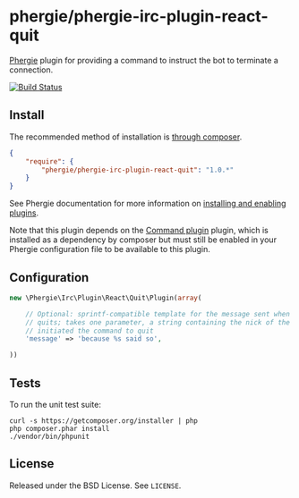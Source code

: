 # phergie/phergie-irc-plugin-react-quit

[Phergie](http://github.com/phergie/phergie-irc-bot-react/) plugin for providing a command to instruct the bot to terminate a connection.

[![Build Status](https://secure.travis-ci.org/phergie/phergie-irc-plugin-react-quit.png?branch=master)](http://travis-ci.org/phergie/phergie-irc-plugin-react-quit)

## Install

The recommended method of installation is [through composer](http://getcomposer.org).

```JSON
{
    "require": {
        "phergie/phergie-irc-plugin-react-quit": "1.0.*"
    }
}
```

See Phergie documentation for more information on
[installing and enabling plugins](https://github.com/phergie/phergie-irc-bot-react/wiki/Usage#plugins).

Note that this plugin depends on the
[Command plugin](https://github.com/phergie/phergie-irc-plugin-react-command)
plugin, which is installed as a dependency by composer but must still be
enabled in your Phergie configuration file to be available to this plugin.

## Configuration

```php
new \Phergie\Irc\Plugin\React\Quit\Plugin(array(

    // Optional: sprintf-compatible template for the message sent when the bot
    // quits; takes one parameter, a string containing the nick of the user who
    // initiated the command to quit
    'message' => 'because %s said so',

))
```

## Tests

To run the unit test suite:

```
curl -s https://getcomposer.org/installer | php
php composer.phar install
./vendor/bin/phpunit
```

## License

Released under the BSD License. See `LICENSE`.
